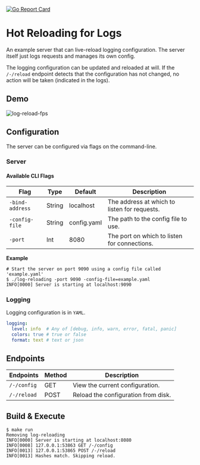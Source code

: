 [![Go Report Card](https://goreportcard.com/badge/github.com/tlkamp/log-reloading)](https://goreportcard.com/report/github.com/tlkamp/log-reloading)

# Hot Reloading for Logs
An example server that can live-reload logging configuration. The server itself just logs requests and manages its own config.

The logging configuration can be updated and reloaded at will. If the `/-/reload` endpoint detects that the configuration has not changed, no action will be taken (indicated in the logs).

## Demo
![log-reload-fps](https://user-images.githubusercontent.com/18516698/72223338-41b1d880-3533-11ea-9358-97ee0597ba6d.gif)

## Configuration
The server can be configured via flags on the command-line.


### Server

#### Available CLI Flags
| **Flag**         | **Type**    | **Default** | **Description**                              |
|------------------|-------------|-------------|----------------------------------------------|
| `-bind-address`  | String      | localhost   | The address at which to listen for requests. |
| `-config-file`     | String      | config.yaml  | The path to the config file to use.            |
| `-port`          | Int         | 8080        | The port on which to listen for connections. |

**Example**

```console
# Start the server on port 9090 using a config file called 'example.yaml'
$ ./log-reloading -port 9090 -config-file=example.yaml
INFO[0000] Server is starting at localhost:9090
```

### Logging
Logging configuration is in `YAML`.

```yaml
logging:
  level: info  # Any of [debug, info, warn, error, fatal, panic]
  colors: true # true or false
  format: text # text or json
```

## Endpoints
| **Endpoints**  | **Method** | **Description**                     |
|----------------|------------|-------------------------------------|
| `/-/config`     | GET        | View the current configuration.      |
| `/-/reload`    | POST       | Reload the configuration from disk.  |

## Build & Execute
```console
$ make run
Removing log-reloading
INFO[0000] Server is starting at localhost:8080
INFO[0008] 127.0.0.1:53863 GET /-/config
INFO[0013] 127.0.0.1:53865 POST /-/reload
INFO[0013] Hashes match. Skipping reload.
```

